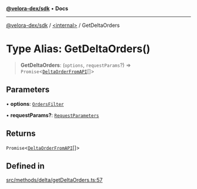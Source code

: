 [**@velora-dex/sdk**](../../README.md) • **Docs**

***

[@velora-dex/sdk](../../globals.md) / [\<internal\>](../README.md) / GetDeltaOrders

# Type Alias: GetDeltaOrders()

> **GetDeltaOrders**: (`options`, `requestParams`?) => `Promise`\<[`DeltaOrderFromAPI`](../../type-aliases/DeltaOrderFromAPI.md)[]\>

## Parameters

• **options**: [`OrdersFilter`](OrdersFilter.md)

• **requestParams?**: [`RequestParameters`](RequestParameters.md)

## Returns

`Promise`\<[`DeltaOrderFromAPI`](../../type-aliases/DeltaOrderFromAPI.md)[]\>

## Defined in

[src/methods/delta/getDeltaOrders.ts:57](https://github.com/paraswap/paraswap-sdk/blob/master/src/methods/delta/getDeltaOrders.ts#L57)
